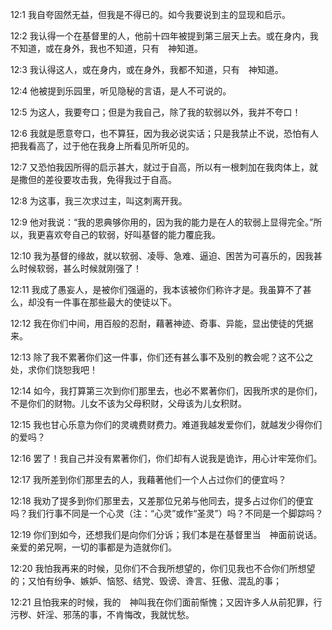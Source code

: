<a id="1"></a>12:1  我自夸固然无益，但我是不得已的。如今我要说到主的显现和启示。  

<a id="2"></a>12:2  我认得一个在基督里的人，他前十四年被提到第三层天上去。或在身内，我不知道，或在身外，我也不知道，只有　神知道。  

<a id="3"></a>12:3  我认得这人，或在身内，或在身外，我都不知道，只有　神知道。  

<a id="4"></a>12:4  他被提到乐园里，听见隐秘的言语，是人不可说的。  

<a id="5"></a>12:5  为这人，我要夸口；但是为我自己，除了我的软弱以外，我并不夸口！  

<a id="6"></a>12:6  我就是愿意夸口，也不算狂，因为我必说实话；只是我禁止不说，恐怕有人把我看高了，过于他在我身上所看见所听见的。  

<a id="7"></a>12:7  又恐怕我因所得的启示甚大，就过于自高，所以有一根刺加在我肉体上，就是撒但的差役要攻击我，免得我过于自高。  

<a id="8"></a>12:8  为这事，我三次求过主，叫这刺离开我。  

<a id="9"></a>12:9  他对我说：“我的恩典够你用的，因为我的能力是在人的软弱上显得完全。”所以，我更喜欢夸自己的软弱，好叫基督的能力覆庇我。  

<a id="10"></a>12:10  我为基督的缘故，就以软弱、凌辱、急难、逼迫、困苦为可喜乐的，因我甚么时候软弱，甚么时候就刚强了！  

<a id="11"></a>12:11  我成了愚妄人，是被你们强逼的，我本该被你们称许才是。我虽算不了甚么，却没有一件事在那些最大的使徒以下。  

<a id="12"></a>12:12  我在你们中间，用百般的忍耐，藉著神迹、奇事、异能，显出使徒的凭据来。  

<a id="13"></a>12:13  除了我不累著你们这一件事，你们还有甚么事不及别的教会呢？这不公之处，求你们饶恕我吧！  

<a id="14"></a>12:14  如今，我打算第三次到你们那里去，也必不累著你们，因我所求的是你们，不是你们的财物。儿女不该为父母积财，父母该为儿女积财。  

<a id="15"></a>12:15  我也甘心乐意为你们的灵魂费财费力。难道我越发爱你们，就越发少得你们的爱吗？  

<a id="16"></a>12:16  罢了！我自己并没有累著你们，你们却有人说我是诡诈，用心计牢笼你们。  

<a id="17"></a>12:17  我所差到你们那里去的人，我藉著他们一个人占过你们的便宜吗？  

<a id="18"></a>12:18  我劝了提多到你们那里去，又差那位兄弟与他同去，提多占过你们的便宜吗？我们行事不同是一个心灵（注：“心灵”或作“圣灵”）吗？不同是一个脚踪吗？  

<a id="19"></a>12:19  你们到如今，还想我们是向你们分诉；我们本是在基督里当　神面前说话。亲爱的弟兄啊，一切的事都是为造就你们。  

<a id="20"></a>12:20  我怕我再来的时候，见你们不合我所想望的，你们见我也不合你们所想望的；又怕有纷争、嫉妒、恼怒、结党、毁谤、谗言、狂傲、混乱的事；  

<a id="21"></a>12:21  且怕我来的时候，我的　神叫我在你们面前惭愧；又因许多人从前犯罪，行污秽、奸淫、邪荡的事，不肯悔改，我就忧愁。  
